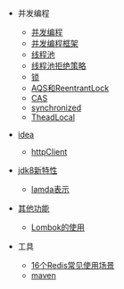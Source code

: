 

- 并发编程
  - [并发编程](java/并发编程/多线程.md)
  - [并发编程框架](java/并发编程/并发编程框架.md)
  - [线程池](java/并发编程/线程池.md)
  - [线程池拒绝策略](java/并发编程/拒绝策略.md)
  - [锁](java/并发编程/锁.md)
  - [AQS和ReentrantLock](java/并发编程/AQS和ReentrantLock.md)
  - [CAS](java/并发编程/CAS.md)
  - [synchronized](java/并发编程/synchronized.md)
  - [TheadLocal](java/并发编程/TheadLocal.md)


- [idea](java/idea/README.md)
  - [httpClient](java/idea/httpClient.md)

- [jdk8新特性](java/jdk/README.md)
  - [lamda表示](java/jdk/lambda.md)

- [其他功能](java/jdk/README.md)
  - [Lombok的使用](java/jdk/Lombok.md)

- 工具
  - [16个Redis常见使用场景](java/工具/redis.md)
  - [maven](java/工具/maven.md)